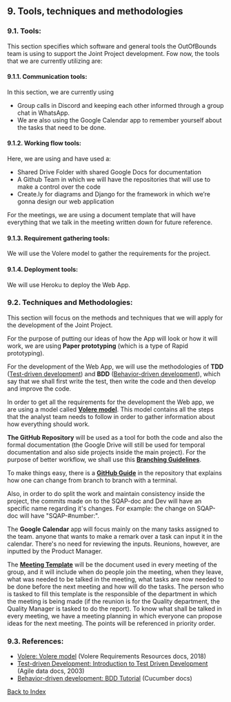 ## 9. Tools, techniques and methodologies

### 9.1. Tools:

This section specifies which software and general tools the OutOfBounds team is using to support the Joint Project development.
Fow now, the tools that we are currently utilizing are:

#### 9.1.1. Communication tools: 
In this section, we are currently using
+ Group calls in Discord and keeping each other informed through a group chat in WhatsApp. 
+ We are also using the Google Calendar app to remember yourself about the tasks that need to be done.

#### 9.1.2. Working flow tools: 
Here, we are using and have used a:
+ Shared Drive Folder with shared Google Docs for documentation
+ A Github Team in which we will have the repositories that will use to make a control over the code
+ Create.ly for diagrams and Django for the framework in which we’re gonna design our web application

For the meetings, we are using a document template that will have everything that we talk in the meeting written down for future reference.
#### 9.1.3. Requirement gathering tools: 
We will use the Volere model to gather the requirements for the project.
#### 9.1.4. Deployment tools: 
We will use Heroku to deploy the Web App.


### 9.2. Techniques and Methodologies:

This section will focus on the methods and techniques that we will apply for the development of the Joint Project.

For the purpose of putting our ideas of how the App will look or how it will work, we are using **Paper prototyping** (which is a type of Rapid prototyping).

For the development of the Web App, we will use the methodologies of **TDD** ([Test-driven development](http://agiledata.org/essays/tdd.html)) and **BDD** ([Behavior-driven development](https://docs.cucumber.io/guides/bdd-tutorial/)), which say that we shall first write the test, then write the code and then develop and improve the code.

In order to get all the requirements for the development the Web app, we are using a model called **[Volere model](http://www.volere.co.uk)**. This model contains all the steps that the analyst team needs to follow in order to gather information about how everything should work.

**The GitHub Repository** will be used as a tool for both the code and also the formal documentation (the Google Drive will still be used for temporal documentation and also side projects inside the main project). For the purpose of better workflow, we shall use this **[Branching Guidelines](/documentation/procedures/Branching-guidelines.md)**.

To make things easy, there is a **[GitHub Guide](/documentation/guides/Git-branch-checkout-guide.md)** in the repository that explains how one can change from branch to branch with a terminal.

Also, in order to do split the work and maintain consistency inside the project, the commits made on to the SQAP-doc and Dev will have an specific name regarding it's changes. For example: the change on SQAP-doc will have "SQAP-#number:".

The **Google Calendar** app will focus mainly on the many tasks assigned to the team. anyone that wants to make a remark over a task can input it in the calendar. There's no need for reviewing the inputs. Reunions, however, are inputted by the Product Manager.

The **[Meeting Template](/documentation/templates/meetings.md)** will be the document used in every meeting of the group, and it will include when do people join the meeting, when they leave, what was needed to be talked in the meeting, what tasks are now needed to be done before the next meeting and how will do the tasks. The person who is tasked to fill this template is the responsible of the department in which the meeting is being made (if the reunion is for the Quality department, the Quality Manager is tasked to do the report).
To know what shall be talked in every meeting, we have a meeting planning in which everyone can propose ideas for the next meeting. The points will be referenced in priority order.

### 9.3. References:
+ [Volere: Volere model](http://www.volere.co.uk) (Volere Requirements Resources docs, 2018)
+ [Test-driven Development: Introduction to Test Driven Development](http://agiledata.org/essays/tdd.html) (Agile data docs, 2003)
+ [Behavior-driven development: BDD Tutorial](https://docs.cucumber.io/guides/bdd-tutorial/) (Cucumber docs)


[Back to Index](./index.md)
